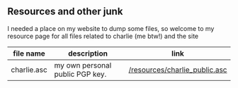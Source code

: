## Resources and other junk

I needed a place on my website to dump some files, so welcome to my resource page for all files related to charlie (me btw!) and the site

| file name  | description            | link                                           |
| ---------- | ---------------------- | ---------------------------------------------- |
| charlie.asc | my own personal public PGP key. | [/resources/charlie_public.asc](https://t480.dev/resources/charlie.asc) |